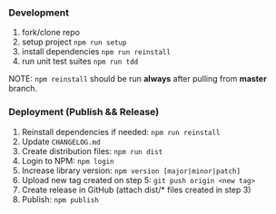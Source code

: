### Development

1. fork/clone repo
2. setup project `npm run setup`
2. install dependencies `npm run reinstall`
3. run unit test suites `npm run tdd`

NOTE: `npm reinstall` should be run **always** after pulling from **master** branch.

### Deployment (Publish && Release)

1. Reinstall dependencies if needed: `npm run reinstall`
2. Update `CHANGELOG.md`
3. Create distribution files: `npm run dist`
4. Login to NPM: `npm login`
5. Increase library version: `npm version [major|minor|patch]`
6. Upload new tag created on step 5: `git push origin <new tag>`
7. Create release in GitHub (attach dist/* files created in step 3)
8. Publish: `npm publish`
